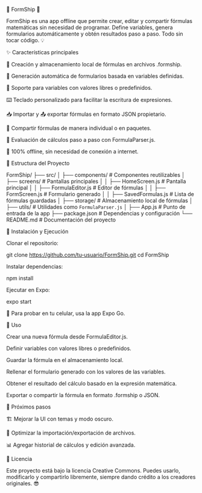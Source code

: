 📜 FormShip 🚀

FormShip es una app offline que permite crear, editar y compartir fórmulas matemáticas sin necesidad de programar. Define variables, genera formularios automáticamente y obtén resultados paso a paso. Todo sin tocar código. 💡

✨ Características principales

📂 Creación y almacenamiento local de fórmulas en archivos .formship.

📄 Generación automática de formularios basada en variables definidas.

🔢 Soporte para variables con valores libres o predefinidos.

⌨️ Teclado personalizado para facilitar la escritura de expresiones.

📥 Importar y 📤 exportar fórmulas en formato JSON propietario.

🔗 Compartir fórmulas de manera individual o en paquetes.

📏 Evaluación de cálculos paso a paso con FormulaParser.js.

🚀 100% offline, sin necesidad de conexión a internet.

📂 Estructura del Proyecto

FormShip/
├── src/
│   ├── components/       # Componentes reutilizables
│   ├── screens/          # Pantallas principales
│   │   ├── HomeScreen.js      # Pantalla principal
│   │   ├── FormulaEditor.js   # Editor de fórmulas
│   │   ├── FormScreen.js      # Formulario generado
│   │   ├── SavedFormulas.js   # Lista de fórmulas guardadas
│   ├── storage/          # Almacenamiento local de fórmulas
│   ├── utils/            # Utilidades como `FormulaParser.js`
│
├── App.js                # Punto de entrada de la app
├── package.json          # Dependencias y configuración
└── README.md             # Documentación del proyecto

🚀 Instalación y Ejecución

Clonar el repositorio:

 git clone https://github.com/tu-usuario/FormShip.git
 cd FormShip

Instalar dependencias:

 npm install

Ejecutar en Expo:

 expo start

📌 Para probar en tu celular, usa la app Expo Go.

📜 Uso

Crear una nueva fórmula desde FormulaEditor.js.

Definir variables con valores libres o predefinidos.

Guardar la fórmula en el almacenamiento local.

Rellenar el formulario generado con los valores de las variables.

Obtener el resultado del cálculo basado en la expresión matemática.

Exportar o compartir la fórmula en formato .formship o JSON.

📅 Próximos pasos

🏗 Mejorar la UI con temas y modo oscuro.

🔄 Optimizar la importación/exportación de archivos.

📊 Agregar historial de cálculos y edición avanzada.

📜 Licencia

Este proyecto está bajo la licencia Creative Commons. Puedes usarlo, modificarlo y compartirlo libremente, siempre dando crédito a los creadores originales. 😎


